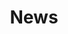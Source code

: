 ---
draft: true
title: News
description: 'News from Alabama Ecological Services Field Office.'
query: 'Alabama Ecological Services Field Office'
section: news
type: field-station
nav: News
tags:
    - 'Alabama Ecological Services Field Office'
updated: 'February 8th, 2018'
---